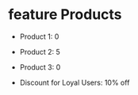 # feature Products

- Product 1: 0
- Product 2: 5
- Product 3: 0

- Discount for Loyal Users: 10% off
